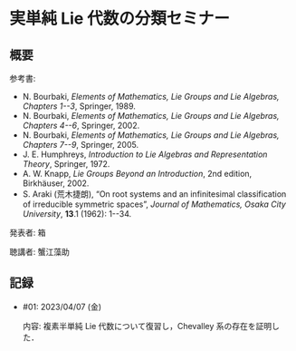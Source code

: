 # 実単純 Lie 代数の分類セミナー

## 概要

参考書:

* N. Bourbaki, *Elements of Mathematics, Lie Groups and Lie Algebras, Chapters 1--3*, Springer, 1989.
* N. Bourbaki, *Elements of Mathematics, Lie Groups and Lie Algebras, Chapters 4--6*, Springer, 2002.
* N. Bourbaki, *Elements of Mathematics, Lie Groups and Lie Algebras, Chapters 7--9*, Springer, 2005.
* J. E. Humphreys, *Introduction to Lie Algebras and Representation Theory*, Springer, 1972.
* A. W. Knapp, *Lie Groups Beyond an Introduction*, 2nd edition, Birkhäuser, 2002.
* S. Araki (荒木捷朗), “On root systems and an infinitesimal classification of irreducible symmetric spaces”, *Journal of Mathematics, Osaka City University*, **13**.1 (1962): 1--34.

発表者: 箱

聴講者: 蟹江藻助

## 記録

* \#01: 2023/04/07 (金)

  内容: 複素半単純 Lie 代数について復習し，Chevalley 系の存在を証明した．
